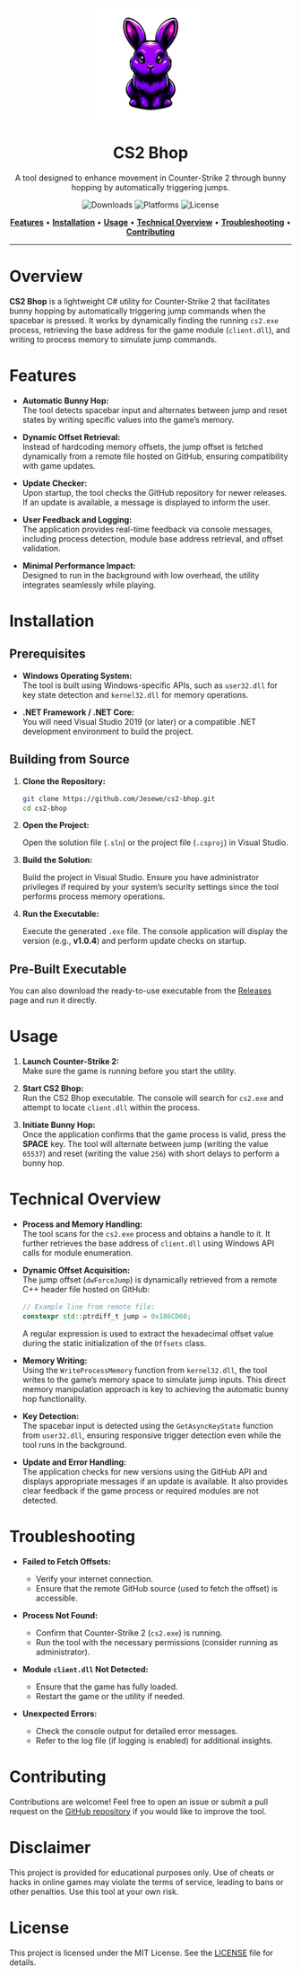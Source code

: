 <div align="center">
  <img src="src/img/icon.png" alt="CS2 Bhop" width="200" height="200">
  <h1>CS2 Bhop</h1>
  <p>A tool designed to enhance movement in Counter-Strike 2 through bunny hopping by automatically triggering jumps.</p>

![Downloads](https://img.shields.io/github/downloads/jesewe/cs2-bhop/total?style=for-the-badge&logo=github&color=D5006D)
![Platforms](https://img.shields.io/badge/platform-Windows-blue?style=for-the-badge&color=D5006D)
![License](https://img.shields.io/github/license/jesewe/cs2-bhop?style=for-the-badge&color=D5006D)

<a href="#features"><strong>Features</strong></a> •
<a href="#installation"><strong>Installation</strong></a> •
<a href="#usage"><strong>Usage</strong></a> •
<a href="#technical-overview"><strong>Technical Overview</strong></a> •
<a href="#troubleshooting"><strong>Troubleshooting</strong></a> •
<a href="#contributing"><strong>Contributing</strong></a>

</div>

---

# Overview

**CS2 Bhop** is a lightweight C# utility for Counter-Strike 2 that facilitates bunny hopping by automatically triggering jump commands when the spacebar is pressed. It works by dynamically finding the running `cs2.exe` process, retrieving the base address for the game module (`client.dll`), and writing to process memory to simulate jump commands.

# Features

- **Automatic Bunny Hop:**  
  The tool detects spacebar input and alternates between jump and reset states by writing specific values into the game’s memory.

- **Dynamic Offset Retrieval:**  
  Instead of hardcoding memory offsets, the jump offset is fetched dynamically from a remote file hosted on GitHub, ensuring compatibility with game updates.

- **Update Checker:**  
  Upon startup, the tool checks the GitHub repository for newer releases. If an update is available, a message is displayed to inform the user.

- **User Feedback and Logging:**  
  The application provides real-time feedback via console messages, including process detection, module base address retrieval, and offset validation.

- **Minimal Performance Impact:**  
  Designed to run in the background with low overhead, the utility integrates seamlessly while playing.

# Installation

## Prerequisites

- **Windows Operating System:**  
  The tool is built using Windows-specific APIs, such as `user32.dll` for key state detection and `kernel32.dll` for memory operations.

- **.NET Framework / .NET Core:**  
  You will need Visual Studio 2019 (or later) or a compatible .NET development environment to build the project.

## Building from Source

1. **Clone the Repository:**

   ```bash
   git clone https://github.com/Jesewe/cs2-bhop.git
   cd cs2-bhop
   ```

2. **Open the Project:**

   Open the solution file (`.sln`) or the project file (`.csproj`) in Visual Studio.

3. **Build the Solution:**

   Build the project in Visual Studio. Ensure you have administrator privileges if required by your system’s security settings since the tool performs process memory operations.

4. **Run the Executable:**

   Execute the generated `.exe` file. The console application will display the version (e.g., **v1.0.4**) and perform update checks on startup.

## Pre-Built Executable

You can also download the ready-to-use executable from the [Releases](https://github.com/Jesewe/cs2-bhop/releases) page and run it directly.

# Usage

1. **Launch Counter-Strike 2:**  
   Make sure the game is running before you start the utility.

2. **Start CS2 Bhop:**  
   Run the CS2 Bhop executable. The console will search for `cs2.exe` and attempt to locate `client.dll` within the process.

3. **Initiate Bunny Hop:**  
   Once the application confirms that the game process is valid, press the **SPACE** key. The tool will alternate between jump (writing the value `65537`) and reset (writing the value `256`) with short delays to perform a bunny hop.

# Technical Overview

- **Process and Memory Handling:**  
  The tool scans for the `cs2.exe` process and obtains a handle to it. It further retrieves the base address of `client.dll` using Windows API calls for module enumeration.
- **Dynamic Offset Acquisition:**  
  The jump offset (`dwForceJump`) is dynamically retrieved from a remote C++ header file hosted on GitHub:

  ```cpp
  // Example line from remote file:
  constexpr std::ptrdiff_t jump = 0x186CD60;
  ```

  A regular expression is used to extract the hexadecimal offset value during the static initialization of the `Offsets` class.

- **Memory Writing:**  
  Using the `WriteProcessMemory` function from `kernel32.dll`, the tool writes to the game’s memory space to simulate jump inputs. This direct memory manipulation approach is key to achieving the automatic bunny hop functionality.

- **Key Detection:**  
  The spacebar input is detected using the `GetAsyncKeyState` function from `user32.dll`, ensuring responsive trigger detection even while the tool runs in the background.

- **Update and Error Handling:**  
  The application checks for new versions using the GitHub API and displays appropriate messages if an update is available. It also provides clear feedback if the game process or required modules are not detected.

# Troubleshooting

- **Failed to Fetch Offsets:**
  - Verify your internet connection.
  - Ensure that the remote GitHub source (used to fetch the offset) is accessible.
- **Process Not Found:**

  - Confirm that Counter-Strike 2 (`cs2.exe`) is running.
  - Run the tool with the necessary permissions (consider running as administrator).

- **Module `client.dll` Not Detected:**

  - Ensure that the game has fully loaded.
  - Restart the game or the utility if needed.

- **Unexpected Errors:**
  - Check the console output for detailed error messages.
  - Refer to the log file (if logging is enabled) for additional insights.

# Contributing

Contributions are welcome! Feel free to open an issue or submit a pull request on the [GitHub repository](https://github.com/Jesewe/cs2-bhop) if you would like to improve the tool.

# Disclaimer

This project is provided for educational purposes only. Use of cheats or hacks in online games may violate the terms of service, leading to bans or other penalties. Use this tool at your own risk.

# License

This project is licensed under the MIT License. See the [LICENSE](LICENSE) file for details.
